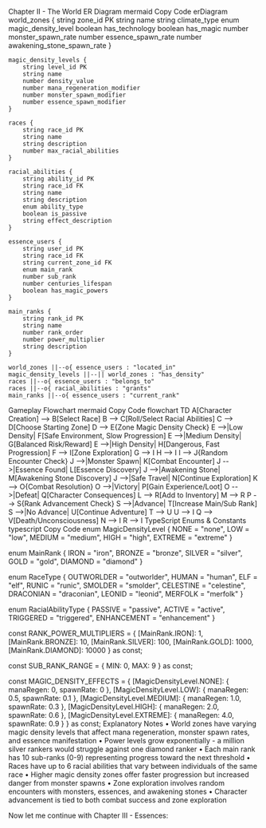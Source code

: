 Chapter II - The World
ER Diagram
mermaid
Copy Code
erDiagram
    world_zones {
        string zone_id PK
        string name
        string climate_type
        enum magic_density_level
        boolean has_technology
        boolean has_magic
        number monster_spawn_rate
        number essence_spawn_rate
        number awakening_stone_spawn_rate
    }
    
    magic_density_levels {
        string level_id PK
        string name
        number density_value
        number mana_regeneration_modifier
        number monster_spawn_modifier
        number essence_spawn_modifier
    }
    
    races {
        string race_id PK
        string name
        string description
        number max_racial_abilities
    }
    
    racial_abilities {
        string ability_id PK
        string race_id FK
        string name
        string description
        enum ability_type
        boolean is_passive
        string effect_description
    }
    
    essence_users {
        string user_id PK
        string race_id FK
        string current_zone_id FK
        enum main_rank
        number sub_rank
        number centuries_lifespan
        boolean has_magic_powers
    }
    
    main_ranks {
        string rank_id PK
        string name
        number rank_order
        number power_multiplier
        string description
    }
    
    world_zones ||--o{ essence_users : "located_in"
    magic_density_levels ||--|| world_zones : "has_density"
    races ||--o{ essence_users : "belongs_to"
    races ||--o{ racial_abilities : "grants"
    main_ranks ||--o{ essence_users : "current_rank"
Gameplay Flowchart
mermaid
Copy Code
flowchart TD
    A[Character Creation] --> B[Select Race]
    B --> C[Roll/Select Racial Abilities]
    C --> D[Choose Starting Zone]
    D --> E{Zone Magic Density Check}
    E -->|Low Density| F[Safe Environment, Slow Progression]
    E -->|Medium Density| G[Balanced Risk/Reward]
    E -->|High Density| H[Dangerous, Fast Progression]
    F --> I[Zone Exploration]
    G --> I
    H --> I
    I --> J{Random Encounter Check}
    J -->|Monster Spawn| K[Combat Encounter]
    J -->|Essence Found| L[Essence Discovery]
    J -->|Awakening Stone| M[Awakening Stone Discovery]
    J -->|Safe Travel| N[Continue Exploration]
    K --> O{Combat Resolution}
    O -->|Victory| P[Gain Experience/Loot]
    O -->|Defeat| Q[Character Consequences]
    L --> R[Add to Inventory]
    M --> R
    P --> S{Rank Advancement Check}
    S -->|Advance| T[Increase Main/Sub Rank]
    S -->|No Advance| U[Continue Adventure]
    T --> U
    U --> I
    Q --> V[Death/Unconsciousness]
    N --> I
    R --> I
TypeScript Enums & Constants
typescript
Copy Code
enum MagicDensityLevel {
  NONE = "none",
  LOW = "low", 
  MEDIUM = "medium",
  HIGH = "high",
  EXTREME = "extreme"
}

enum MainRank {
  IRON = "iron",
  BRONZE = "bronze", 
  SILVER = "silver",
  GOLD = "gold",
  DIAMOND = "diamond"
}

enum RaceType {
  OUTWORLDER = "outworlder",
  HUMAN = "human",
  ELF = "elf", 
  RUNIC = "runic",
  SMOLDER = "smolder",
  CELESTINE = "celestine",
  DRACONIAN = "draconian",
  LEONID = "leonid",
  MERFOLK = "merfolk"
}

enum RacialAbilityType {
  PASSIVE = "passive",
  ACTIVE = "active",
  TRIGGERED = "triggered",
  ENHANCEMENT = "enhancement"
}

const RANK_POWER_MULTIPLIERS = {
  [MainRank.IRON]: 1,
  [MainRank.BRONZE]: 10,
  [MainRank.SILVER]: 100,
  [MainRank.GOLD]: 1000,
  [MainRank.DIAMOND]: 10000
} as const;

const SUB_RANK_RANGE = {
  MIN: 0,
  MAX: 9
} as const;

const MAGIC_DENSITY_EFFECTS = {
  [MagicDensityLevel.NONE]: { manaRegen: 0, spawnRate: 0 },
  [MagicDensityLevel.LOW]: { manaRegen: 0.5, spawnRate: 0.1 },
  [MagicDensityLevel.MEDIUM]: { manaRegen: 1.0, spawnRate: 0.3 },
  [MagicDensityLevel.HIGH]: { manaRegen: 2.0, spawnRate: 0.6 },
  [MagicDensityLevel.EXTREME]: { manaRegen: 4.0, spawnRate: 0.9 }
} as const;
Explanatory Notes
• World zones have varying magic density levels that affect mana regeneration, monster spawn rates, and essence manifestation
• Power levels grow exponentially - a million silver rankers would struggle against one diamond ranker
• Each main rank has 10 sub-ranks (0-9) representing progress toward the next threshold
• Races have up to 6 racial abilities that vary between individuals of the same race
• Higher magic density zones offer faster progression but increased danger from monster spawns
• Zone exploration involves random encounters with monsters, essences, and awakening stones
• Character advancement is tied to both combat success and zone exploration

Now let me continue with Chapter III - Essences:
